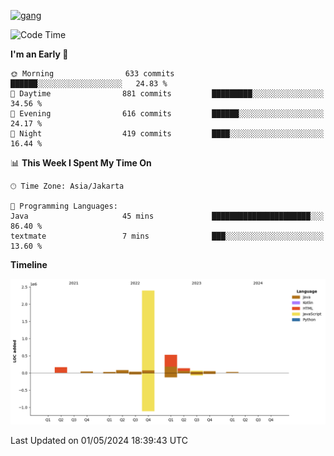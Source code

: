 <!-- [<img src='https://dev.karakun.com/assets/posts/2018-09-16-jc-java-article/3duke_suspects.jpg' alt='java'>](https://github.com/yeahbutstill) -->
[<img src='https://asset-2.tstatic.net/tribunnewswiki/foto/bank/images/Mozart.jpg' alt='gang'>](https://github.com/yeahbutstill)

<!--START_SECTION:waka-->
![Code Time](http://img.shields.io/badge/Code%20Time-2%2C651%20hrs%2034%20mins-blue)

**I'm an Early 🐤** 

```text
🌞 Morning                633 commits         ██████░░░░░░░░░░░░░░░░░░░   24.83 % 
🌆 Daytime                881 commits         █████████░░░░░░░░░░░░░░░░   34.56 % 
🌃 Evening                616 commits         ██████░░░░░░░░░░░░░░░░░░░   24.17 % 
🌙 Night                  419 commits         ████░░░░░░░░░░░░░░░░░░░░░   16.44 % 
```


📊 **This Week I Spent My Time On** 

```text
🕑︎ Time Zone: Asia/Jakarta

💬 Programming Languages: 
Java                     45 mins             ██████████████████████░░░   86.40 % 
textmate                 7 mins              ███░░░░░░░░░░░░░░░░░░░░░░   13.60 % 
```

**Timeline**

![Lines of Code chart](https://raw.githubusercontent.com/yeahbutstill/yeahbutstill/main/assets/bar_graph.png)


 Last Updated on 01/05/2024 18:39:43 UTC
<!--END_SECTION:waka-->
